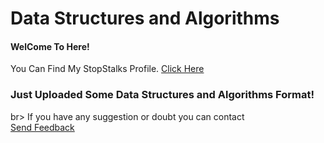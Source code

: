 <!DOCTYPE html>
<html>
<head>
</head>
<body>
	<h1>Data Structures and Algorithms </h1> 
	<h4> WelCome To Here! </h4>
	<div>
		You Can Find My StopStalks Profile. <a href="https://www.stopstalk.com/user/profile/anikakash"> Click Here</a><br>
		<h3>Just Uploaded Some Data Structures and Algorithms Format!</h3></div>br>
		<a>If you have any suggestion or doubt you can contact</a><br>
		<a href = "anik15-14210@diu.edu.bd?subject = Feedback&body = Message">Send Feedback</a>
	</div>
</body>
</html>